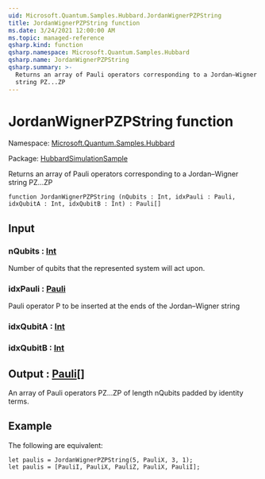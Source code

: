 ```yaml
---
uid: Microsoft.Quantum.Samples.Hubbard.JordanWignerPZPString
title: JordanWignerPZPString function
ms.date: 3/24/2021 12:00:00 AM
ms.topic: managed-reference
qsharp.kind: function
qsharp.namespace: Microsoft.Quantum.Samples.Hubbard
qsharp.name: JordanWignerPZPString
qsharp.summary: >-
  Returns an array of Pauli operators corresponding to a Jordan–Wigner
  string PZ...ZP
---
```


# JordanWignerPZPString function

Namespace: [Microsoft.Quantum.Samples.Hubbard](xref:Microsoft.Quantum.Samples.Hubbard)

Package: [HubbardSimulationSample](https://nuget.org/packages/HubbardSimulationSample)


Returns an array of Pauli operators corresponding to a Jordan–Wignerstring PZ...ZP

```qsharp
function JordanWignerPZPString (nQubits : Int, idxPauli : Pauli, idxQubitA : Int, idxQubitB : Int) : Pauli[]
```


## Input

### nQubits : [Int](xref:microsoft.quantum.lang-ref.int)

Number of qubits that the represented system will act upon.


### idxPauli : [Pauli](xref:microsoft.quantum.lang-ref.pauli)

Pauli operator P to be inserted at the ends of the Jordan–Wignerstring


### idxQubitA : [Int](xref:microsoft.quantum.lang-ref.int)




### idxQubitB : [Int](xref:microsoft.quantum.lang-ref.int)





## Output : [Pauli](xref:microsoft.quantum.lang-ref.pauli)[]

An array of Pauli operators PZ...ZP of length nQubits padded byidentity terms.

## Example

The following are equivalent:```Q#let paulis = JordanWignerPZPString(5, PauliX, 3, 1);let paulis = [PauliI, PauliX, PauliZ, PauliX, PauliI];```